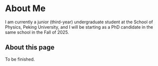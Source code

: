 # About Me

I am currently a junior (third-year) undergraduate student at the School of Physics, Peking University, and I will be starting as a PhD candidate in the same school in the Fall of 2025.

## About this page

To be finished.
